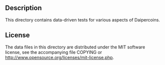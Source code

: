 Description
------------

This directory contains data-driven tests for various aspects of Daipercoins.

License
--------

The data files in this directory are distributed under the MIT software
license, see the accompanying file COPYING or
http://www.opensource.org/licenses/mit-license.php.

